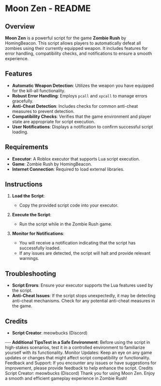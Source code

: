 # Moon Zen - README

## Overview

**Moon Zen** is a powerful script for the game **Zombie Rush** by HomingBeacon. This script allows players to automatically defeat all zombies using their currently equipped weapon. It includes features for error handling, compatibility checks, and notifications to ensure a smooth experience.

## Features

- **Automatic Weapon Detection**: Utilizes the weapon you have equipped for the kill-all functionality.
- **Robust Error Handling**: Employs `pcall` and `xpcall` to manage errors gracefully.
- **Anti-Cheat Detection**: Includes checks for common anti-cheat measures to prevent detection.
- **Compatibility Checks**: Verifies that the game environment and player state are appropriate for script execution.
- **User Notifications**: Displays a notification to confirm successful script loading.

## Requirements

- **Executor**: A Roblox executor that supports Lua script execution.
- **Game**: Zombie Rush by HomingBeacon.
- **Internet Connection**: Required to load external libraries.

## Instructions

1. **Load the Script**:
   - Copy the provided script code into your executor.

2. **Execute the Script**:
   - Run the script while in the Zombie Rush game.

3. **Monitor for Notifications**:
   - You will receive a notification indicating that the script has successfully loaded.
   - If any issues are detected, the script will halt and provide relevant warnings.

## Troubleshooting

- **Script Errors**: Ensure your executor supports the Lua features used by the script.
- **Anti-Cheat Issues**: If the script stops unexpectedly, it may be detecting anti-cheat mechanisms. Check for any potential anti-cheat measures in the game.

## Credits

- **Script Creator**: meowbucks (Discord)

--- **Additional TipsTest in a Safe Environment**: Before using the script in high-stakes scenarios, test it in a controlled environment to familiarize yourself with its functionality. Monitor Updates: Keep an eye on any game updates or changes that might affect script compatibility or functionality. Feedback and Support: If you encounter any issues or have suggestions for improvement, please provide feedback to help enhance the script. Credits Script Creator: meowbucks (Discord) Thank you for using Moon Zen. Enjoy a smooth and efficient gameplay experience in Zombie Rush!
